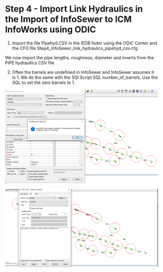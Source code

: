 # Step 4 - Import Link Hydraulics in the Import of InfoSewer to ICM InfoWorks using ODIC

1. Import the file Pipehyd.CSV in the IEDB foder using the ODIC Center and the CFG file Step4_InfoSewer_link_hydraulics_pipehyd_csv.cfg

We now import the pipe lengths, roughness, diameter and inverts from the PIPE hydraullics CSV file

2. Often the barrels are undefined in InfoSewer and InfoSewer assumes it is 1.  We do the same with the SQl Script SQL  number_of_barrels.  Use the SQL to set the zero barrels to 1.  

![Alt text](./media/image-22.png)

![Alt text](./media/image-23.png)